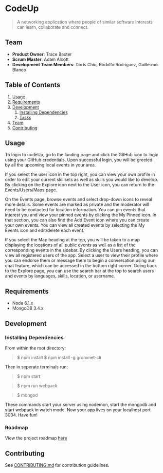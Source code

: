 # CodeUp

> A networking application where people of similar software interests can learn, collaborate and connect.

## Team

  - __Product Owner__: Trace Baxter
  - __Scrum Master__: Adam Alcott
  - __Development Team Members__: Doris Chiu, Rodolfo Rodriguez, Guillermo Blanco

## Table of Contents

1. [Usage](#Usage)
1. [Requirements](#requirements)
1. [Development](#development)
    1. [Installing Dependencies](#installing-dependencies)
    1. [Tasks](#tasks)
1. [Team](#team)
1. [Contributing](#contributing)

## Usage

To login to codeUp, go to the landing page and click the GitHub icon to login using your GitHub credentials. Upon successful login, you will be greeted by all the upcoming local events in your area.

If you select the user icon in the top right, you can view your own profile in order to edit your current skillsets as well as skills you would like to develop. By clicking on the Explore icon next to the User icon, you can return to the Events/Users/Maps page.

On the Events page, browse events and select drop-down icons to reveal more details. Some events are marked as private and the moderator will need to be contacted for location information. You can pin events that interest you and view your pinned events by clicking the My Pinned icon. In that section, you can also find the Add Event icon where you can create your own events. You can view all created events by selecting the My Events icon and edit/delete each event.

If you select the Map heading at the top, you will be taken to a map displaying the locations of all public events as well as a list of the corresponding events in the sidebar.  By clicking the Users heading, you can view all registered users of the app. Select a user to view their profile where you can endorse them or message them to begin a conversation using our chat feature, which can be accessed in the bottom right corner. Going back to the Explore page, you can use the search bar at the top to search users and events by languages, skills, location, or username. 

## Requirements

- Node 6.1.x
- MongoDB 3.4.x

## Development

### Installing Dependencies

From within the root directory:

>$ npm install
>$ npm install -g grommet-cli

Then in seperate terminals run:

>$ npm start

>$ npm run webpack

>$ mongod

These commands start your server using nodemon, start the mongodb and start webpack in watch mode.  Now your app lives on your localhost port 3034. Have fun!

### Roadmap

View the project roadmap [here](https://github.com/Henriettas-Army/CodeUp/issues)


## Contributing

See [CONTRIBUTING.md](_CONTRIBUTING.md) for contribution guidelines.

